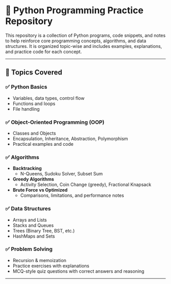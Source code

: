 # 🐍 Python Programming Practice Repository

This repository is a collection of Python programs, code snippets, and notes to help reinforce core programming concepts, algorithms, and data structures. It is organized topic-wise and includes examples, explanations, and practice code for each concept.

---

## 📘 Topics Covered

### ✅ Python Basics
- Variables, data types, control flow
- Functions and loops
- File handling

### ✅ Object-Oriented Programming (OOP)
- Classes and Objects
- Encapsulation, Inheritance, Abstraction, Polymorphism
- Practical examples and code

### ✅ Algorithms
- **Backtracking**  
  - N-Queens, Sudoku Solver, Subset Sum
- **Greedy Algorithms**  
  - Activity Selection, Coin Change (greedy), Fractional Knapsack
- **Brute Force vs Optimized**
  - Comparisons, limitations, and performance notes

### ✅ Data Structures
- Arrays and Lists
- Stacks and Queues
- Trees (Binary Tree, BST, etc.)
- HashMaps and Sets

### ✅ Problem Solving
- Recursion & memoization
- Practice exercises with explanations
- MCQ-style quiz questions with correct answers and reasoning

---